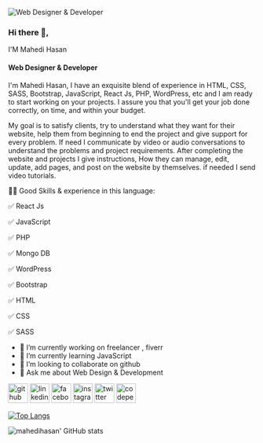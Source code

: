 ![Web Designer & Developer](https://scontent.fdac27-1.fna.fbcdn.net/v/t39.30808-6/240887997_163384819261027_4743591739225831020_n.jpg?_nc_cat=109&ccb=1-5&_nc_sid=e3f864&_nc_ohc=8ZSNojFrAgsAX_dySBj&_nc_ht=scontent.fdac27-1.fna&oh=b0d9c8f40ba31b45f9a6354350f35230&oe=612F3F43)

### Hi there 👋, 
I'M Mahedi Hasan
#### Web Designer & Developer


I'm Mahedi Hasan, I have an exquisite blend of experience in HTML, CSS, SASS, Bootstrap, JavaScript, React Js, PHP, WordPress, etc and I am ready to start working on your projects. I assure you that you'll get your job done correctly, on time, and within your budget.

My goal is to satisfy clients, try to understand what they want for their website, help them from beginning to end the project and give support for every problem. If need I communicate by video or audio conversations to understand the problems and project requirements. After completing the website and projects I give instructions, How they can manage, edit, update, add pages, and post on the website by themselves. if needed I send video tutorials.

 👨‍💻 Good Skills & experience in this language:

✅ React Js

✅ JavaScript

✅ PHP

✅ Mongo DB

✅ WordPress

✅ Bootstrap

✅ HTML

✅ CSS

✅ SASS

- 🔭 I’m currently working on freelancer , fiverr 
- 🌱 I’m currently learning JavaScript 
- 👯 I’m looking to collaborate on github 
- 💬 Ask me about Web Design & Development 


[<img src='https://cdn.jsdelivr.net/npm/simple-icons@3.0.1/icons/github.svg' alt='github' height='40'>](https://github.com/mdmahedihasan727)  [<img src='https://cdn.jsdelivr.net/npm/simple-icons@3.0.1/icons/linkedin.svg' alt='linkedin' height='40'>](https://www.linkedin.com/in/md-mahedi-hasan-3b891719a/)  [<img src='https://cdn.jsdelivr.net/npm/simple-icons@3.0.1/icons/facebook.svg' alt='facebook' height='40'>](https://www.facebook.com/mahedihasn727)  [<img src='https://cdn.jsdelivr.net/npm/simple-icons@3.0.1/icons/instagram.svg' alt='instagram' height='40'>](https://www.instagram.com/mdmahedihasan7/)  [<img src='https://cdn.jsdelivr.net/npm/simple-icons@3.0.1/icons/twitter.svg' alt='twitter' height='40'>](https://twitter.com/MdMahed72065680)  [<img src='https://cdn.jsdelivr.net/npm/simple-icons@3.0.1/icons/codepen.svg' alt='codepen' height='40'>](https://codepen.io/@mdmahedhihasan)  

[![Top Langs](https://github-readme-stats.vercel.app/api/top-langs/?username=anuraghazra&layout=compact)](https://github.com/anuraghazra/github-readme-stats)

![mahedihasan' GitHub stats](https://github-readme-stats.vercel.app/api?username=mdmahedihasan727&show_icons=true&theme=radical)


